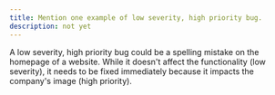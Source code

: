 ```yaml
---
title: Mention one example of low severity, high priority bug.
description: not yet
---
```

A low severity, high priority bug could be a spelling mistake on the homepage of a website. While it doesn't affect the functionality (low severity), it needs to be fixed immediately because it impacts the company's image (high priority).
